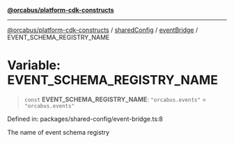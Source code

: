 [**@orcabus/platform-cdk-constructs**](../../../../../../README.md)

***

[@orcabus/platform-cdk-constructs](../../../../../../README.md) / [sharedConfig](../../../README.md) / [eventBridge](../README.md) / EVENT\_SCHEMA\_REGISTRY\_NAME

# Variable: EVENT\_SCHEMA\_REGISTRY\_NAME

> `const` **EVENT\_SCHEMA\_REGISTRY\_NAME**: `"orcabus.events"` = `"orcabus.events"`

Defined in: packages/shared-config/event-bridge.ts:8

The name of event schema registry
